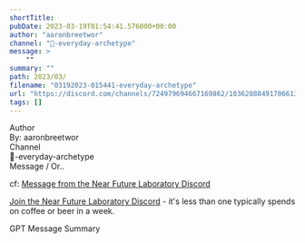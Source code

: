 ```yaml
---
shortTitle: 
pubDate: 2023-03-19T01:54:41.576000+00:00
author: "aaronbreetwor"
channel: "🍳-everyday-archetype"
message: >
    ""
summary: ""
path: 2023/03/
filename: "03192023-015441-everyday-archetype"
url: "https://discord.com/channels/724979694667169862/1036288849170661396/1086830072356421744"
tags: []
---
```

<div class="metadata-title-header pt-3 pb-3 pl-2">Author</div>    
<div class="bg-gray-200 p-4 rounded-md mb-4">   
By: aaronbreetwor
</div>

<div class="metadata-title-header pt-3 pb-3 pl-2">Channel</div>    
<div class="bg-gray-200 p-4 rounded-md mb-4">   
🍳-everyday-archetype</span>
</div>

<div class="metadata-title-header pt-3 pb-3 pl-2">Message / Or..</div>    
<div class="human-content-container">  




<!-- 

 -->
</div>



cf: <a href="">Message from the Near Future Laboratory Discord</a>

<a href="">Join the Near Future Laboratory Discord</a> - it's less than one typically spends on coffee or beer in a week. 



<div class="metadata-title-header pt-3 pb-3 pl-2">GPT Message Summary</div>    
<div class="robot-content-container">

</div>
</div>